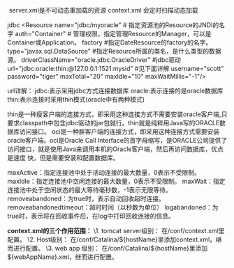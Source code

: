 ​         server.xml是不可动态重加载的资源
context.xml 会定时扫描动态加载







jdbc
<Resource 
              name="jdbc/myoracle"   # 指定资源池的Resource的JNDI的名字
              auth="Container"          # 管理权限，指定管理Resource的Manager，可以是Container或Application。
              factory                         #指定DateResource的factory的名字。
              type="javax.sql.DataSource"            #指定Resource所属的类名，是什么类型的数据源。
              driverClassName="oracle.jdbc.OracleDriver"   #jdbc驱动
              url="jdbc:oracle:thin:@127.0.0.1:1521:mysid"   #见下面详解
              username="scott" 
              password="tiger" 
              maxTotal="20" 
              maxIdle="10"
              maxWaitMillis="-1"/>
              
url详解：
jdbc:表示采用jdbc方式连接数据库
oracle:表示连接的是oracle数据库
thin:表示连接时采用thin模式(oracle中有两种模式)

thin是一种瘦客户端的连接方式，即采用这种连接方式不需要安装oracle客户端,只要求classpath中包含jdbc驱动的jar包就行。thin就是纯粹用Java写的ORACLE数据库访问接口。
oci是一种胖客户端的连接方式，即采用这种连接方式需要安装oracle客户端。oci是Oracle Call Interface的首字母缩写，是ORACLE公司提供了访问接口，就是使用Java来调用本机的Oracle客户端，然后再访问数据库，优点是速度 快，但是需要安装和配置数据库。

maxActive：指定连接池中处于活动连接的最大数量，0表示不受限制。
maxIdle：指定连接池中空闲连接的最大数量，0表示不受限制。
maxWait：指定连接池中处于空闲状态的最大等待毫秒数，-1表示无限等待。
removeabandoned：为true时，表示自动回收超时连接。
removeabandonedtimeout：超时时间（以秒数为单位）
logabandoned：为true时，表示将在回收事件后，在log中打印回收连接的信息。


**context.xml的三个作用范围：**
\1. tomcat server级别：
在/conf/context.xml里配置。
\2. Host级别：
在/conf/Catalina/${hostName}里添加context.xml，继而进行配置。
\3. web app 级别：
在/conf/Catalina/${hostName}里添加${webAppName}.xml，继而进行配置。